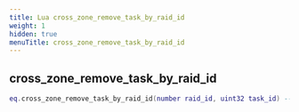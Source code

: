 ```yaml
---
title: Lua cross_zone_remove_task_by_raid_id
weight: 1
hidden: true
menuTitle: cross_zone_remove_task_by_raid_id
---
```

## cross_zone_remove_task_by_raid_id
```lua
eq.cross_zone_remove_task_by_raid_id(number raid_id, uint32 task_id) -- void
```